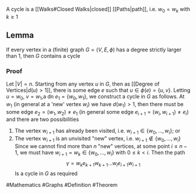 A cycle is a [[Walks#Closed Walks|closed]] [[Paths|path]], i.e. $w_{0}=w_{k}$ with $k\geq 1$
## Lemma
If every vertex in a (finite) graph $G=(V,E,\phi)$ has a degree strictly larger than $1$, then $G$ contains a cycle
### Proof
Let $\left| V \right|=n$. Starting from any vertex $u$ in $G$, then as [[Degree of Vertices|$d(u)>1$]], there is some edge $e$ such that $u\in\phi(e)=\{ u,v \}$. Letting $u=w_{0}$, $v=w_{1}$,a dn $e_{1}=\{ w_{0},w_{1} \}$, we construct a cycle in $G$ as follows. At $w_{1}$ (in general at a 'new' vertex $w_{i}$) we have $d(w_{1})>1$, then there must be some edge $e_{2}=(w_{1},w_{2})\neq e_{1}$ (in general some edge $e_{i+1}=(w_{i},w_{i+1})\neq e_{i}$) and there are two possibilities
1. The vertex $w_{i+1}$ has already been visited, i.e. $w_{i+1}\in\{ w_{0},\dots,w_{i} \}$; or
2. The vertex $w_{i+1}$ is an unvisited "new" vertex, i.e. $w_{i+1}\not\in\{ w_{0},\dots,w_{i} \}$
Since we cannot find more than $n$ "new" vertices, at some point $i\leq n-1$, we must have $w_{i+1}=w_{k}\in\{ w_{0},\dots,w_{i} \}$ with $0\leq k<i$. Then the path
$$
\gamma=w_{k}e_{k+1}w_{k+1}\dots w_{i}e_{i+1}w_{i+1}
$$
Is a cycle in $G$ as required

#Mathematics #Graphs #Definition #Theorem